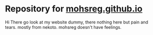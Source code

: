 # Repository for [mohsreg.github.io](https://mohsreg.github.io)

Hi There
go look at my website dummy, there nothing here but pain and tears. mostly from nekoto. mohsreg doesn't have feelings.

<!--
## Quick Access Menu

|    Name    |                HTML                 |                CSS                |
| :--------: | :---------------------------------: | :-------------------------------: |
| Home Page  |      [index.html](/index.html)      |   [homepage.css](/homepage.css)   |
|  Socials   |    [socials.html](/socials.html)    |    [socials.css](/socials.css)    |
|   Header   | [header.html](/commons/header.html) |               N / A               |
|   Footer   | [footer.html](/commons/footer.html) | [footer.css](/commons/footer.css) |
| Navigation | [navbar.html](/commons/navbar.html) | [navbar.css](/commons/navbar.css) |

## Color Palette

| Name          | Hex Code  |                                                  Preview |
| :------------ | :-------: | -------------------------------------------------------: |
| Mohsreg Blue  | `#003366` | ![#003366](https://placehold.co/15x15/003366/003366.png) |
| BG Dark Blue  | `#081f54` | ![#081f54](https://placehold.co/15x15/081f54/081f54.png) |
| Combat Orange | `#e06c00` | ![#e06c00](https://placehold.co/15x15/e06c00/e06c00.png) |
| Accent Blue   | `#4990f9` | ![#4990f9](https://placehold.co/15x15/4990f9/4990f9.png) |
| Just Dark     | `#212121` | ![#212121](https://placehold.co/15x15/212121/212121.png) |

## Fonts

-   Didact Gothic
-   JetBrains Mono
-   Karla
-   Khula
-   Lexend Deca
-   Open Sans
-   Epilogue

Hello World -->
